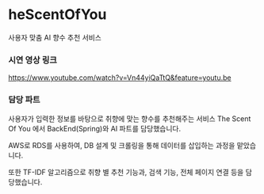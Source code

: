 # heScentOfYou
사용자 맞춤 AI 향수 추천 서비스

### 시연 영상 링크
https://www.youtube.com/watch?v=Vn44yiQaTtQ&feature=youtu.be

### 담당 파트
사용자가 입력한 정보를 바탕으로 취향에 맞는 향수를 추천해주는 서비스 The Scent Of You 에서 BackEnd(Spring)와 AI 파트를 담당했습니다.

AWS로 RDS를 사용하여, DB 설계 및 크롤링을 통해 데이터를 삽입하는 과정을 맡았습니다.

또한 TF-IDF 알고리즘으로 취향 별 추천 기능과, 검색 기능, 전체 페이지 연결 등을 담당했습니다. 
